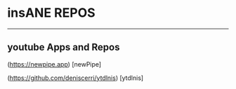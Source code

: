 # insANE REPOS
**************
## youtube Apps and Repos
(https://newpipe.app)
[newPipe]

(https://github.com/deniscerri/ytdlnis)
[ytdlnis]


